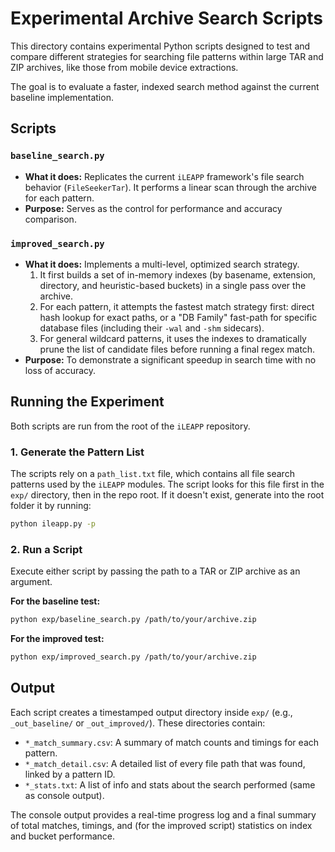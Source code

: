 # Experimental Archive Search Scripts

This directory contains experimental Python scripts designed to test and compare different strategies for searching file patterns within large TAR and ZIP archives, like those from mobile device extractions.

The goal is to evaluate a faster, indexed search method against the current baseline implementation.

## Scripts

### `baseline_search.py`
- **What it does:** Replicates the current `iLEAPP` framework's file search behavior (`FileSeekerTar`). It performs a linear scan through the archive for each pattern.
- **Purpose:** Serves as the control for performance and accuracy comparison.

### `improved_search.py`
- **What it does:** Implements a multi-level, optimized search strategy.
    1.  It first builds a set of in-memory indexes (by basename, extension, directory, and heuristic-based buckets) in a single pass over the archive.
    2.  For each pattern, it attempts the fastest match strategy first: direct hash lookup for exact paths, or a "DB Family" fast-path for specific database files (including their `-wal` and `-shm` sidecars).
    3.  For general wildcard patterns, it uses the indexes to dramatically prune the list of candidate files before running a final regex match.
- **Purpose:** To demonstrate a significant speedup in search time with no loss of accuracy.

## Running the Experiment

Both scripts are run from the root of the `iLEAPP` repository.

### 1. Generate the Pattern List

The scripts rely on a `path_list.txt` file, which contains all file search patterns used by the `iLEAPP` modules. The script looks for this file first in the `exp/` directory, then in the repo root. If it doesn't exist, generate into the root folder it by running:
```bash
python ileapp.py -p
```

### 2. Run a Script

Execute either script by passing the path to a TAR or ZIP archive as an argument.

**For the baseline test:**
```bash
python exp/baseline_search.py /path/to/your/archive.zip
```

**For the improved test:**
```bash
python exp/improved_search.py /path/to/your/archive.zip
```

## Output

Each script creates a timestamped output directory inside `exp/` (e.g., `_out_baseline/` or `_out_improved/`). These directories contain:
-   `*_match_summary.csv`: A summary of match counts and timings for each pattern.
-   `*_match_detail.csv`: A detailed list of every file path that was found, linked by a pattern ID.
-   `*_stats.txt`: A list of info and stats about the search performed (same as console output).

The console output provides a real-time progress log and a final summary of total matches, timings, and (for the improved script) statistics on index and bucket performance.
